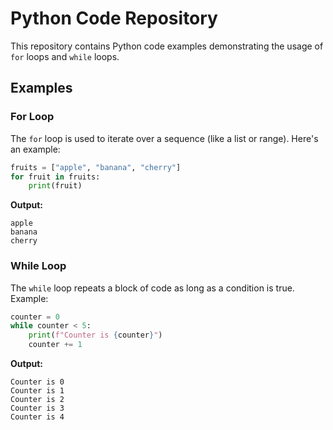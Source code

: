 
# Python Code Repository

This repository contains Python code examples demonstrating the usage of `for` loops and `while` loops.

## Examples

### For Loop

The `for` loop is used to iterate over a sequence (like a list or range). Here's an example:

```python
fruits = ["apple", "banana", "cherry"]
for fruit in fruits:
    print(fruit)
```

**Output:**
```
apple
banana
cherry
```

### While Loop

The `while` loop repeats a block of code as long as a condition is true. Example:

```python
counter = 0
while counter < 5:
    print(f"Counter is {counter}")
    counter += 1
```

**Output:**
```
Counter is 0
Counter is 1
Counter is 2
Counter is 3
Counter is 4
```



